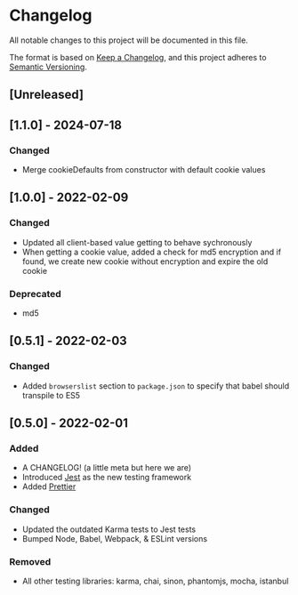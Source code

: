 # Changelog

All notable changes to this project will be documented in this file.

The format is based on [Keep a Changelog](https://keepachangelog.com/en/1.0.0/),
and this project adheres to [Semantic Versioning](https://semver.org/spec/v2.0.0.html).

## [Unreleased]


## [1.1.0] - 2024-07-18

### Changed

- Merge cookieDefaults from constructor with default cookie values

## [1.0.0] - 2022-02-09

### Changed

- Updated all client-based value getting to behave sychronously
- When getting a cookie value, added a check for md5 encryption and if found, we create new cookie without encryption and expire the old cookie

### Deprecated

- md5

## [0.5.1] - 2022-02-03

### Changed

- Added `browserslist` section to `package.json` to specify that babel should transpile to ES5

## [0.5.0] - 2022-02-01

### Added

- A CHANGELOG! (a little meta but here we are)
- Introduced [Jest](https://jestjs.io/) as the new testing framework
- Added [Prettier](https://prettier.io/)

### Changed

- Updated the outdated Karma tests to Jest tests
- Bumped Node, Babel, Webpack, & ESLint versions

### Removed

- All other testing libraries: karma, chai, sinon, phantomjs, mocha, istanbul
